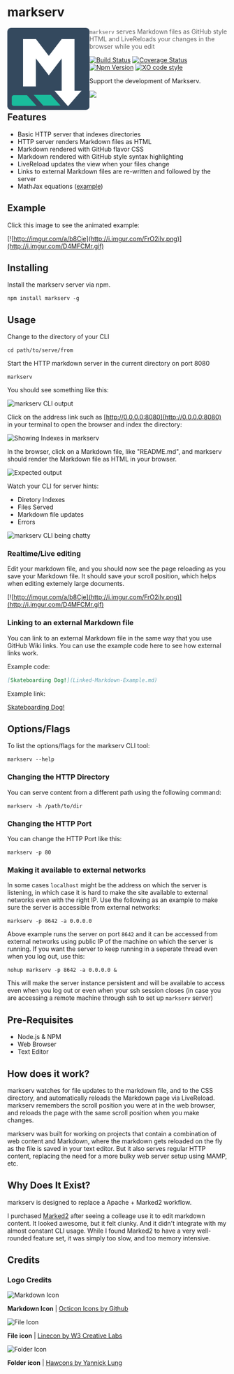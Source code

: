 # markserv

<img src="markserv-logo.png" width="188" align="left">

> `markserv` serves Markdown files as GitHub style HTML and LiveReloads your changes in the browser while you edit

[![Build Status](https://travis-ci.org/F1LT3R/markserv)](https://travis-ci.org/F1LT3R/markserv)
[![Coverage Status](https://coveralls.io/repos/github/F1LT3R/markserv/badge.svg?branch=master)](https://coveralls.io/github/F1LT3R/markserv?branch=master)
[![Npm Version](https://img.shields.io/npm/v/markserv.svg)](https://www.npmjs.com/package/markserv)
[![XO code style](https://img.shields.io/badge/code_style-XO-5ed9c7.svg)](https://github.com/sindresorhus/xo)

Support the development of Markserv.

<a href="https://patreon.com/bePatron?u=9720216"><img width="160" src="https://f1lt3r.io/content/images/2018/04/become_a_patron_button@2x.png"></a>

## Features

 - Basic HTTP server that indexes directories
 - HTTP server renders Markdown files as HTML
 - Markdown rendered with GitHub flavor CSS
 - Markdown rendered with GitHub style syntax highlighting
 - LiveReload updates the view when your files change
 - Links to external Markdown files are re-written and followed by the server
 - MathJax equations ([example](examples/mathjax.md))

## Example

Click this image to see the animated example:

[![http://imgur.com/a/b8Cje](http://i.imgur.com/FrO2ilv.png)](http://i.imgur.com/D4MFCMr.gif)

## Installing

Install the markserv server via npm.

```shell
npm install markserv -g
```

## Usage

Change to the directory of your CLI

```shell
cd path/to/serve/from
```

Start the HTTP markdown server in the current directory on port 8080

```shell
markserv
```

You should see something like this:

![markserv CLI output](http://i.imgur.com/Ii8ydEN.png)

Click on the address link such as [http://0.0.0.0:8080](http://0.0.0.0:8080) in your terminal to open the browser and index the directory:

![Showing Indexes in markserv](http://i.imgur.com/fjMPutk.png)

In the browser, click on a Markdown file, like "README.md", and markserv should render the Markdown file as HTML in your browser.

![Expected output](http://i.imgur.com/yWv8dGZ.png)

Watch your CLI for server hints:

 - Diretory Indexes
 - Files Served
 - Markdown file updates
 - Errors

![markserv CLI being chatty](http://i.imgur.com/TuO78gt.png)

### Realtime/Live editing

Edit your markdown file, and you should now see the page reloading as you save your Markdown file. It should save your scroll position, which helps when editing extemely large documents.

[![http://imgur.com/a/b8Cje](http://i.imgur.com/FrO2ilv.png)](http://i.imgur.com/D4MFCMr.gif)

### Linking to an external Markdown file

You can link to an external Markdown file in the same way that you use GitHub Wiki links. You can use the example code here to see how external links work.

Example code:

```markdown
[Skateboarding Dog!](Linked-Markdown-Example.md)
```

Example link:

[Skateboarding Dog!](Linked-Markdown-Example.md)

## Options/Flags

To list the options/flags for the markserv CLI tool:

```shell
markserv --help
```

### Changing the HTTP Directory

You can serve content from a different path using the following command:

```shell
markserv -h /path/to/dir
```

### Changing the HTTP Port

You can change the HTTP Port like this:

```shell
markserv -p 80
```

### Making it available to external networks

In some cases `localhost` might be the address on which the server is listening, in which case it is hard to make the site available to external networks even with the right IP. Use the following as an example to make sure the server is accessible from external networks:

```shell
markserv -p 8642 -a 0.0.0.0
```

Above example runs the server on port `8642` and it can be accessed from external networks using public IP of the machine on which the server is running. If you want the server to keep running in a seperate thread even when you log out, use this:

```shell
nohup markserv -p 8642 -a 0.0.0.0 &
```

This will make the server instance persistent and will be available to access even when you log out or even when your ssh session closes (in case you are accessing a remote machine through ssh to set up `markserv` server)


## Pre-Requisites

 - Node.js & NPM
 - Web Browser
 - Text Editor

## How does it work?

markserv watches for file updates to the markdown file, and to the CSS directory, and automatically reloads the Markdown page via LiveReload. markserv remembers the scroll position you were at in the web browser, and reloads the page with the same scroll position when you make changes.

markserv was built for working on projects that contain a combination of web content and Markdown, where the markdown gets reloaded on the fly as the file is saved in your text editor. But it also serves regular HTTP content, replacing the need for a more bulky web server setup using MAMP, etc.


## Why Does It Exist?

markserv is designed to replace a Apache + Marked2 workflow.

I purchased [Marked2](http://marked2app.com/) after seeing a colleage use it to edit markdown content. It looked awesome, but it felt clunky. And it didn't integrate with my almost constant CLI usage. While I found Marked2 to have a very well-rounded feature set, it was simply too slow, and too memory intensive.

## Credits

### Logo Credits

![Markdown Icon](https://cdn0.iconfinder.com/data/icons/octicons/1024/markdown-32.png)

**Markdown Icon** | [Octicon Icons by Github](https://www.iconfinder.com/icons/298823/markdown_icon#size=32)

![File Icon](https://cdn4.iconfinder.com/data/icons/linecon/512/file-32.png)

**File icon** | [Linecon by W3 Creative Labs](https://www.iconfinder.com/icons/370083/document_file_files_page_paper_sheet_icon#size=32)

![Folder Icon](https://cdn1.iconfinder.com/data/icons/hawcons/32/699086-icon-94-folder-32.png)

**Folder icon** | [Hawcons by Yannick Lung](https://www.iconfinder.com/icons/314937/folder_icon#size=32)
